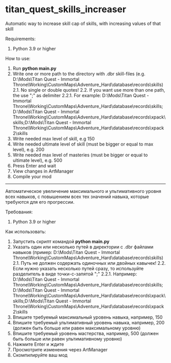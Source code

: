 # titan_quest_skills_increaser
Automatic way to increase skill cap of skills, with increasing values of that skill

Requirements:
 1. Python 3.9 or higher

How to use:
 1. Run **python main.py**
 2. Write one or more path to the directory with .dbr skill-files (e.g. D:\Mods\Titan Quest - Immortal Throne\Working\CustomMaps\Adventure_Hard\database\records\skills)
   2.1. No single or double quotes!
   2.2. If you want use more than one path, the use ";" as delimiter
   2.2.1. For example:
     D:\Mods\Titan Quest - Immortal Throne\Working\CustomMaps\Adventure_Hard\database\records\skills;D:\Mods\Titan Quest - Immortal Throne\Working\CustomMaps\Adventure_Hard\database\records\xpack\skills;D:\Mods\Titan Quest - Immortal Throne\Working\CustomMaps\Adventure_Hard\database\records\xpack2\skills
 3. Write needed max level of skill, e.g 150
 4. Write needed ultimate level of skill (must be bigger or equal to max level), e.g. 200
 5. Write needed max level of masteries (must be bigger or equal to ultimate level), e.g. 500
 6. Press Enter and wait
 7. View changes in ArtManager
 8. Compile your mod

------------------------------------------------------------------------------------
Автоматическое увеличение максимального и ультимативного уровня всех навыков, с повышением всех тех значений навыка, которые требуются для его прогрессии.

Требования:
 1. Python 3.9 or higher

Как использовать:
1. Запустить скрипт командой **python main.py**
2. Указать один или несколько путей в директории с .dbr файлами навыков (пример: D:\Mods\Titan Quest - Immortal Throne\Working\CustomMaps\Adventure_Hard\database\records\skills)
  2.1. Путь не должен содержать одиночных или двойных кавычек!
  2.2. Если нужно указать несколько путей сразу, то используйте разделитель в виде точки-с-запятой ";"
  2.2.1. Например:
    D:\Mods\Titan Quest - Immortal Throne\Working\CustomMaps\Adventure_Hard\database\records\skills;D:\Mods\Titan Quest - Immortal Throne\Working\CustomMaps\Adventure_Hard\database\records\xpack\skills;D:\Mods\Titan Quest - Immortal Throne\Working\CustomMaps\Adventure_Hard\database\records\xpack2\skills
3. Впишите требуемый максимальный уровень навыка, например, 150
4. Впишите требуемый ультимативный уровень навыка, например, 200 (должен быть больше или равен максимальному уровню)
5. Впишите требуемый уровень мастерства, например, 500 (должен быть больше или равен ультимативному уровню)
6. Нажмите Enter и ждите
7. Просмотрите изменения через ArtManager
8. Скомпилируйте ваш мод
